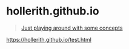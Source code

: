 # hollerith.github.io

> [Just playing around with some concepts](https://github.com/hollerith/hollerith.github.io/blob/7a76d85c3eb1bb346e917e9de5ea74f93330f7ba/monster.js#L1)

https://hollerith.github.io/test.html
